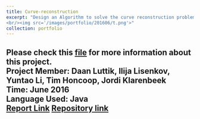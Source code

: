 ```yaml
---
title: Curve-reconstruction
excerpt: "Design an Algorithm to solve the curve reconstruction problem<br/><img src='/images/portfolio/201606/v.png'>
<br/><img src='/images/portfolio/201606/t.png'>"
collection: portfolio
---
```



Please check this [file](http://l3onardo.github.io\files\201606\201606.pdf) for more information about this project.<br />
Project Member: Daan Luttik, Ilija Lisenkov, Yuntao Li, Tim Honcoop, Jordi Klarenbeek<br />
Time: June 2016<br />
Language Used: Java<br />
[Report Link](http://l3onardo.github.io\files\201606\report.pdf)
[Repository link](https://github.com/Luttik/DBL_Algorithms_Group10_04_2016) <br />
---
